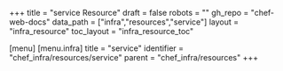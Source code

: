 +++
title = "service Resource"
draft = false
robots = ""
gh_repo = "chef-web-docs"
data_path = ["infra","resources","service"]
layout = "infra_resource"
toc_layout = "infra_resource_toc"

[menu]
  [menu.infra]
    title = "service"
    identifier = "chef_infra/resources/service"
    parent = "chef_infra/resources"
+++

<!-- The contents of this page are automatically generated from the service.yaml file in the data directory. -->
<!-- To suggest a change, edit the https://github.com/chef/chef/blob/master/lib/chef/resource/service.rb file
      and submit a pull request to the https://github.com/chef/chef repository. -->
